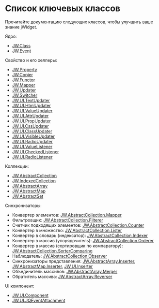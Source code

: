 ﻿# Список ключевых классов

Прочитайте документацию следующих классов, чтобы улучшить ваше знание jWidget.

Ядро:

- [JW.Class](#!/guide/rujwclass)
- [JW.Event](#!/guide/rujwevent)

Свойство и его хелперы:

- [JW.Property](#!/guide/rujwproperty)
- [JW.Copier](#!/guide/rujwcopier)
- [JW.Functor](#!/guide/rujwfunctor)
- [JW.Mapper](#!/guide/rujwmapper)
- [JW.Updater](#!/guide/rujwupdater)
- [JW.Switcher](#!/guide/rujwswitcher)
- [JW.UI.TextUpdater](#!/guide/rujwuitextupdater)
- [JW.UI.HtmlUpdater](#!/guide/rujwuihtmlupdater)
- [JW.UI.ValueUpdater](#!/guide/rujwuivalueupdater)
- [JW.UI.AttrUpdater](#!/guide/rujwuiattrupdater)
- [JW.UI.PropUpdater](#!/guide/rujwuipropupdater)
- [JW.UI.CssUpdater](#!/guide/rujwuicssupdater)
- [JW.UI.ClassUpdater](#!/guide/rujwuiclassupdater)
- [JW.UI.VisibleUpdater](#!/guide/rujwuivisibleupdater)
- [JW.UI.RadioUpdater](#!/guide/rujwuiradioupdater)
- [JW.UI.ValueListener](#!/guide/rujwuivaluelistener)
- [JW.UI.CheckedListener](#!/guide/rujwuicheckedlistener)
- [JW.UI.RadioListener](#!/guide/rujwuiradiolistener)

Коллекции:

- [JW.AbstractCollection](#!/guide/rujwabstractcollection)
- [JW.IndexedCollection](#!/guide/rujwindexedcollection)
- [JW.AbstractArray](#!/guide/rujwabstractarray)
- [JW.AbstractMap](#!/guide/rujwabstractmap)
- [JW.AbstractSet](#!/guide/rujwabstractset)

Синхронизаторы:

- Конвертер элементов: [JW.AbstractCollection.Mapper](#!/guide/rujwabstractcollectionmapper)
- Фильтровщик: [JW.AbstractCollection.Filterer](#!/guide/rujwabstractcollectionfilterer)
- Счетчик подходящих элементов: [JW.AbstractCollection.Counter](#!/guide/rujwabstractcollectioncounter)
- Конвертер в множество: [JW.AbstractCollection.Lister](#!/guide/rujwabstractcollectionlister)
- Конвертер в словарь (индексатор): [JW.AbstractCollection.Indexer](#!/guide/rujwabstractcollectionindexer)
- Конвертер в массив (упорядочитель): [JW.AbstractCollection.Orderer](#!/guide/rujwabstractcollectionorderer)
- Конвертер в массив (сортировщик по компаратору): [JW.AbstractCollection.SorterComparing](#!/guide/rujwabstractcollectionsortercomparing)
- Наблюдатель: [JW.AbstractCollection.Observer](#!/guide/rujwabstractcollectionobserver)
- Синхронизаторы представления: [JW.AbstractArray.Inserter](#!/guide/rujwabstractarrayinserter), [JW.AbstractMap.Inserter](#!/guide/rujwabstractmapinserter), [JW.UI.Inserter](#!/guide/rujwuiinserter)
- Объединитель массивов: [JW.AbstractArray.Merger](#!/guide/rujwabstractarraymerger)
- Обратитель массива: [JW.AbstractArray.Reverser](#!/guide/rujwabstractarrayreverser)

UI компонент:

- [JW.UI.Component](#!/guide/rujwuicomponent)
- [JW.UI.JQEventAttachment](#!/guide/rujwuijqeventattachment)
